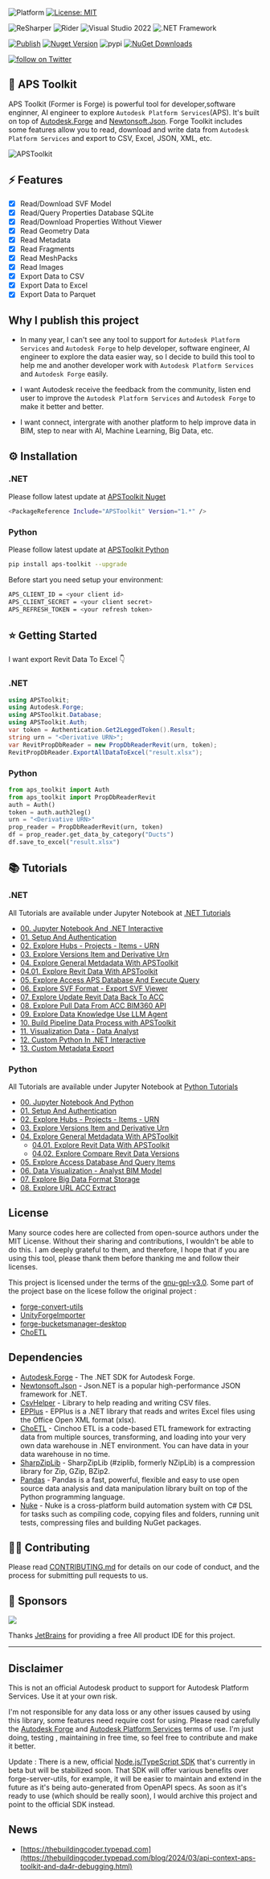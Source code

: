 ![Platform](https://img.shields.io/badge/platform-Windows/MacOS/Linux-lightgray.svg) [![License: MIT](https://img.shields.io/badge/License-MIT-yellow.svg)](https://opensource.org/licenses/MIT)

![ReSharper](https://img.shields.io/badge/ReSharper-2023-yellow) ![Rider](https://img.shields.io/badge/Rider-2023-yellow) ![Visual Studio 2022](https://img.shields.io/badge/Visual_Studio_2022-yellow) ![.NET Framework](https://img.shields.io/badge/.NET_6-yellow)

[![Publish](../../actions/workflows/dotnet.yml/badge.svg)](../../actions)
[![Nuget Version](https://img.shields.io/nuget/v/APSToolkit)](https://www.nuget.org/packages/APSToolkit)
![pypi](https://img.shields.io/pypi/v/aps-toolkit.svg)
[![NuGet Downloads](https://img.shields.io/nuget/dt/APSToolkit.svg)](https://www.nuget.org/packages/APSToolkit/)

<a href="https://twitter.com/intent/follow?screen_name=chuongmep">
<img src="https://img.shields.io/twitter/follow/chuongmep?style=social&logo=twitter"
alt="follow on Twitter"></a>

## 🔩 APS Toolkit 

APS Toolkit (Former is Forge) is powerful tool for developer,software enginner, AI engineer to explore `Autodesk Platform Services`(APS). It's built on top of [Autodesk.Forge](https://www.nuget.org/packages/Autodesk.Forge/) and [Newtonsoft.Json](https://www.nuget.org/packages/Newtonsoft.Json/). Forge Toolkit includes some features allow you to read, download and write data from `Autodesk Platform Services` and export to CSV, Excel, JSON, XML, etc.

![APSToolkit](docs/APSToolkit.png)

## ⚡ Features

- [x] Read/Download SVF Model
- [x] Read/Query Properties Database SQLite
- [x] Read/Download Properties Without Viewer
- [x] Read Geometry Data 
- [x] Read Metadata
- [x] Read Fragments
- [x] Read MeshPacks
- [x] Read Images
- [x] Export Data to CSV
- [x] Export Data to Excel
- [x] Export Data to Parquet

## Why I publish this project

- In many year, I can't see any tool to support for `Autodesk Platform Services` and `Autodesk Forge` to help developer, software engineer, AI engineer to explore the data easier way, so I decide to build this tool to help me and another developer work with `Autodesk Platform Services` and `Autodesk Forge` easily.

- I want Autodesk receive the feedback from the community, listen end user to improve the `Autodesk Platform Services` and `Autodesk Forge` to make it better and better.

- I want connect, intergrate with another platform to help improve data in BIM, step to near with AI, Machine Learning, Big Data, etc.

## ⚙ Installation

### .NET 

Please follow latest update at [APSToolkit Nuget](https://www.nuget.org/packages/APSToolkit)

```bash
<PackageReference Include="APSToolkit" Version="1.*" />
```

### Python 

Please follow latest update at [APSToolkit Python](https://pypi.org/project/aps-toolkit/)

```bash
pip install aps-toolkit --upgrade
```

Before start you need setup your environment:

```bash
APS_CLIENT_ID = <your client id>
APS_CLIENT_SECRET = <your client secret>
APS_REFRESH_TOKEN = <your refresh token>
```

## ⭐ Getting Started

I want export Revit Data To Excel 👇

### .NET

```csharp
using APSToolkit;
using Autodesk.Forge;
using APSToolkit.Database;
using APSToolkit.Auth;
var token = Authentication.Get2LeggedToken().Result;
string urn = "<Derivative URN>";
var RevitPropDbReader = new PropDbReaderRevit(urn, token);
RevitPropDbReader.ExportAllDataToExcel("result.xlsx");
```

### Python

```python
from aps_toolkit import Auth
from aps_toolkit import PropDbReaderRevit
auth = Auth()
token = auth.auth2leg()
urn = "<Derivative URN>"
prop_reader = PropDbReaderRevit(urn, token)
df = prop_reader.get_data_by_category("Ducts")
df.save_to_excel("result.xlsx")
```

## 📚 Tutorials

### .NET

All Tutorials are available under Jupyter Notebook at [.NET Tutorials](./docs/Tutorials)

- [00. Jupyter Notebook And .NET Interactive](./docs/Tutorials/00.%20Jupyter%20Notebook%20And%20.NET%20Interactive.ipynb)
- [01. Setup And Authentication](./docs/Tutorials/01.%20Setup%20And%20Authentication.ipynb)
- [02. Explore Hubs - Projects - Items - URN](./docs/Tutorials/02.%20Explore%20Hubs%20-%20Projects%20-%20Items%20-%20URN.ipynb)
- [03. Explore Versions Item and Derivative Urn](./docs/Tutorials/03.%20Explore%20Versions%20Item%20and%20Derivative%20Urn.ipynb)
- [04. Explore General Metdadata With APSToolkit](./docs/Tutorials/04.%20Explore%20General%20Metdadata%20With%20APSToolkit.ipynb)
- [04.01. Explore Revit Data With APSToolkit](./docs/Tutorials/04.01.%20Explore%20Revit%20Data%20With%20APSToolkit.ipynb)
- [05. Explore Access APS Database And Execute Query](./docs/Tutorials/05.%20Explore%20Access%20Database%20And%20Query%20Items.ipynb)
- [06. Explore SVF Format - Export SVF Viewer](./docs/Tutorials/06.%20Explore%20SVF%20-%20Export%20SVF%20Viewer.ipynb)
- [07. Explore Update Revit Data Back To ACC](./docs/Tutorials/07.%20Explore%20Update%20Revit%20Data%20Back%20To%20ACC.ipynb)
- [08. Explore Pull Data From ACC BIM360 API](./docs/Tutorials/08.%20Explore%20Pull%20Data%20From%20ACC%20BIM360%20API.ipynb)
- [09. Explore Data Knowledge Use LLM Agent](./docs/Tutorials/09.%20Explore%20Data%20Knowledge%20Use%20LLM%20Agent.ipynb)
- [10. Build Pipeline Data Process with APSToolkit](./docs/Tutorials/10.%20Build%20Pipeline%20Data%20Process%20with%20APSToolkit.ipynb)
- [11. Visualization Data - Data Analyst](./docs/Tutorials/11.%20Visualization%20Data%20-%20Data%20Analyst.ipynb)
- [12. Custom Python In .NET Interactive](./docs/Tutorials/12.%20Custom%20Python%20In%20.NET%20Interactive.ipynb)
- [13. Custom Metadata Export](./docs/Tutorials/13.%20Custom%20Metadata%20Export.ipynb) 


### Python

All Tutorials are available under Jupyter Notebook at [Python Tutorials](./APSToolkitPython/Tutorials)

- [00. Jupyter Notebook And Python](https://colab.research.google.com/github/chuongmep/aps-toolkit/blob/dev/APSToolkitPython/Tutorials/00.%20Jupyter%20Notebook%20And%20Python.ipynb)
- [01. Setup And Authentication](https://colab.research.google.com/github/chuongmep/aps-toolkit/blob/dev/APSToolkitPython/Tutorials/01.%20Setup%20And%20Authentication.ipynb)
- [02. Explore Hubs - Projects - Items - URN](https://colab.research.google.com/github/chuongmep/aps-toolkit/blob/dev/APSToolkitPython/Tutorials/02.%20Explore%20Hubs%20-%20Projects%20-%20Items%20-%20URN.ipynb)
- [03. Explore Versions Item and Derivative Urn](https://colab.research.google.com/github/chuongmep/aps-toolkit/blob/dev/APSToolkitPython/Tutorials/03.%20Explore%20Versions%20Item%20and%20Derivative%20Urn.ipynb)
- [04. Explore General Metdadata With APSToolkit](https://colab.research.google.com/github/chuongmep/aps-toolkit/blob/dev/APSToolkitPython/Tutorials/04.%20Explore%20General%20Metdadata%20With%20APSToolkit.ipynb)
  - [04.01. Explore Revit Data With APSToolkit](https://colab.research.google.com/github/chuongmep/aps-toolkit/blob/dev/APSToolkitPython/Tutorials/04.01.%20Explore%20Revit%20Data%20With%20APSToolkit.ipynb)
  - [04.02. Explore Compare Revit Data Versions](https://colab.research.google.com/github/chuongmep/aps-toolkit/blob/dev/APSToolkitPython/Tutorials/04.02.%20Explore%20Compare%20Revit%20Data%20Versions.ipynb)
- [05. Explore Access Database And Query Items](https://colab.research.google.com/github/chuongmep/aps-toolkit/blob/dev/APSToolkitPython/Tutorials/05.%20Explore%20Access%20Database%20And%20Query%20Items.ipynb)
- [06. Data Visualization - Analyst BIM Model](https://colab.research.google.com/github/chuongmep/aps-toolkit/blob/dev/APSToolkitPython/Tutorials/06.%20Data%20Visualization%20-%20Analyst%20BIM%20Model.ipynb)
- [07. Explore Big Data Format Storage](https://colab.research.google.com/github/chuongmep/aps-toolkit/blob/dev/APSToolkitPython/Tutorials/07.%20Explore%20Big%20Data%20Format%20Storage.ipynb)
- [08. Explore URL ACC Extract](https://colab.research.google.com/github/chuongmep/aps-toolkit/blob/dev/APSToolkitPython/Tutorials/08.%20Explore%20URL%20ACC%20Extract.ipynb)

## License

Many source codes here are collected from open-source authors under the MIT License. Without their sharing and contributions, I wouldn't be able to do this. I am deeply grateful to them, and therefore, I hope that if you are using this tool, please thank them before thanking me and follow their licenses.

This project is licensed under the terms of the [gnu-gpl-v3.0](License.md). Some part of the project base on the licese follow the original project :

- [forge-convert-utils](https://github.com/petrbroz/forge-convert-utils)
- [UnityForgeImporter](https://github.com/chuongmep/UnityForgeImporter)
- [forge-bucketsmanager-desktop](https://github.com/Autodesk-Forge/forge-bucketsmanager-desktop)
- [ChoETL](https://github.com/Cinchoo/ChoETL)

## Dependencies

- [Autodesk.Forge](https://www.nuget.org/packages/Autodesk.Forge/) - The .NET SDK for Autodesk Forge.
- [Newtonsoft.Json](https://www.nuget.org/packages/Newtonsoft.Json/) - Json.NET is a popular high-performance JSON framework for .NET.
- [CsvHelper](https://www.nuget.org/packages/CsvHelper/) - Library to help reading and writing CSV files.
- [EPPlus](https://www.nuget.org/packages/EPPlus/) - EPPlus is a .NET library that reads and writes Excel files using the Office Open XML format (xlsx).
- [ChoETL](https://github.com/Cinchoo/ChoETL) - Cinchoo ETL is a code-based ETL framework for extracting data from multiple sources, transforming, and loading into your very own data warehouse in .NET environment. You can have data in your data warehouse in no time.
- [SharpZipLib](https://github.com/icsharpcode/SharpZipLib) - SharpZipLib (#ziplib, formerly NZipLib) is a compression library for Zip, GZip, BZip2. 
- [Pandas](https://pandas.pydata.org/) - Pandas is a fast, powerful, flexible and easy to use open source data analysis and data manipulation library built on top of the Python programming language.
- [Nuke](https://github.com/nuke-build/nuke) - Nuke is a cross-platform build automation system with C# DSL for tasks such as compiling code, copying files and folders, running unit tests, compressing files and building NuGet packages.

## 👨‍🏫 Contributing

Please read [CONTRIBUTING.md](CONTRIBUTING.md) for details on our code of conduct, and the process for submitting pull requests to us.

## 🎁 Sponsors

![](https://upload.wikimedia.org/wikipedia/en/thumb/0/08/JetBrains_beam_logo.svg/220px-JetBrains_beam_logo.svg.png)

Thanks [JetBrains](https://www.jetbrains.com/) for providing a free All product IDE for this project.

---

## Disclaimer

This is not an official Autodesk product to support for Autodesk Platform Services. Use it at your own risk. 

I'm not responsible for any data loss or any other issues caused by using this library, some features need require cost for using. Please read carefully the [Autodesk Forge](https://forge.autodesk.com/) and [Autodesk Platform Services](https://aps.autodesk.com/) terms of use. I'm just doing, testing , maintaining in free time, so feel free to contribute and make it better. 

Update : There is a new, official [Node.js/TypeScript SDK](https://github.com/autodesk-platform-services/aps-sdk-node) that's currently in beta but will be stabilized soon. That SDK will offer various benefits over forge-server-utils, for example, it will be easier to maintain and extend in the future as it's being auto-generated from OpenAPI specs. As soon as it's ready to use (which should be really soon), I would archive this project and point to the official SDK instead.

## News

- [https://thebuildingcoder.typepad.com](https://thebuildingcoder.typepad.com/blog/2024/03/api-context-aps-toolkit-and-da4r-debugging.html)

